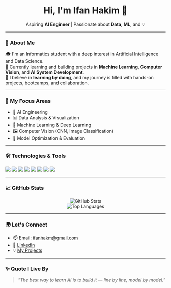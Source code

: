 <h1 align="center">Hi, I'm Ifan Hakim 👋</h1>
<p align="center">
  Aspiring <strong>AI Engineer</strong> | Passionate about <strong>Data</strong>, <strong>ML</strong>, and <strongReal-World Impact</strong> 💡
</p>

---

### 🚀 About Me

🎓 I'm an Informatics student with a deep interest in Artificial Intelligence and Data Science.  
💼 Currently learning and building projects in **Machine Learning**, **Computer Vision**, and **AI System Development**.  
🌱 I believe in **learning by doing**, and my journey is filled with hands-on projects, bootcamps, and collaboration.

---

### 🧠 My Focus Areas

- 🔬 AI Engineering
- 📊 Data Analysis & Visualization
- 🧩 Machine Learning & Deep Learning
- 🖼️ Computer Vision (CNN, Image Classification)
- 🧠 Model Optimization & Evaluation

---

### 🛠️ Technologies & Tools

<p align="left">
  <img src="https://img.shields.io/badge/Python-3776AB?style=flat&logo=python&logoColor=white" />
  <img src="https://img.shields.io/badge/TensorFlow-FF6F00?style=flat&logo=tensorflow&logoColor=white" />
  <img src="https://img.shields.io/badge/PyTorch-EE4C2C?style=flat&logo=pytorch&logoColor=white" />
  <img src="https://img.shields.io/badge/Scikit--Learn-F7931E?style=flat&logo=scikit-learn&logoColor=white" />
  <img src="https://img.shields.io/badge/Streamlit-FF4B4B?style=flat&logo=streamlit&logoColor=white" />
  <img src="https://img.shields.io/badge/VS%20Code-007ACC?style=flat&logo=visual-studio-code&logoColor=white" />
  <img src="https://img.shields.io/badge/Git-F05032?style=flat&logo=git&logoColor=white" />
  <img src="https://img.shields.io/badge/Metabase-509EE3?style=flat&logo=data&logoColor=white" />
</p>

---

### 📈 GitHub Stats

<p align="center">
  <img src="https://github-readme-stats.vercel.app/api?username=ifanhakm&show_icons=true&theme=radical" alt="GitHub Stats" />
  <br/>
  <img src="https://github-readme-stats.vercel.app/api/top-langs/?username=ifanhakm&layout=compact&theme=radical" alt="Top Languages" />
</p>

---

### 🌍 Let's Connect

- 📫 Email: ifanhakm@gmail.com
- 💼 [LinkedIn](https://www.linkedin.com/in/ifanhakim/)  
- 💡 [My Projects](https://github.com/ifanhakm?tab=repositories)

---

### ✨ Quote I Live By
> *“The best way to learn AI is to build it — line by line, model by model.”*
